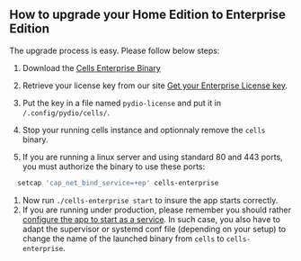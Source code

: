 
## How to upgrade your Home Edition to Enterprise Edition

The upgrade process is easy. Please follow below steps:

1. Download the [Cells Enterprise Binary](https://download.pydio.com/pub/cells-enterprise/release/1.2.0/linux-amd64/cells-enterprise)
2. Retrieve your license key from our site [Get your Enterprise License key](/en/docs/cells/v1/enterprise-edition-requirements).
3. Put the key in a file named `pydio-license` and put it in `/.config/pydio/cells/`.
4. Stop your running cells instance and optionnaly remove the `cells` binary.

5. If you are running a linux server and using standard 80 and 443 ports, you must authorize the binary to use these ports:

```sh
  setcap 'cap_net_bind_service=+ep' cells-enterprise
```

1. Now run `./cells-enterprise start` to insure the app starts correctly.
1. If you are running under production, please remember you should rather [configure the app to start as a service](https://pydio.com/en/docs/cells/v1/launching-cells-service). In such case, you also have to adapt the supervisor or systemd conf file (depending on your setup) to change the name of the launched binary from `cells` to `cells-enterprise`.